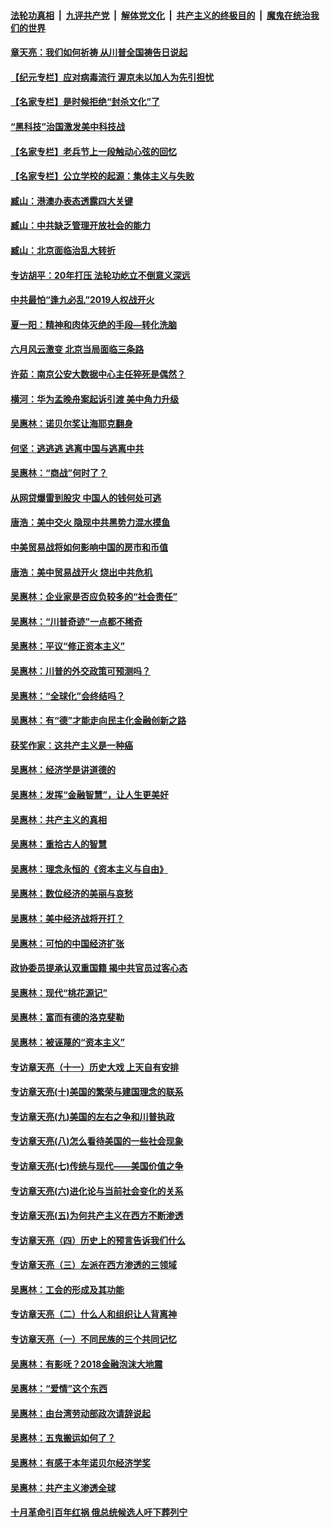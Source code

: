 ####  [法轮功真相](../../../../basic/blob/master/README.md?t=06252231) &nbsp;|&nbsp; [九评共产党](../../../../9ping.md/blob/master/README.md?t=06252231) &nbsp;|&nbsp; [解体党文化](../../../../jtdwh.md/blob/master/README.md?t=06252231)  &nbsp;|&nbsp; [共产主义的终极目的](../../../../gczydzjmd.md/blob/master/README.md?t=06252231) &nbsp;|&nbsp; [魔鬼在统治我们的世界](../../../../mgztzwmdsj.md/blob/master/README.md?t=06252231) 

#### [章天亮：我们如何祈祷 从川普全国祷告日说起](../pages/nsc423/n11944627.md?t=06252231) 

#### [【纪元专栏】应对病毒流行 渥京未以加人为先引担忧](../pages/nsc423/n11875714.md?t=06252231) 

#### [【名家专栏】是时候拒绝“封杀文化”了](../pages/nsc423/n11814093.md?t=06252231) 

#### [“黑科技”治国激发美中科技战](../pages/nsc423/n11638056.md?t=06252231) 

#### [【名家专栏】老兵节上一段触动心弦的回忆](../pages/nsc423/n11646016.md?t=06252231) 

#### [【名家专栏】公立学校的起源：集体主义与失败](../pages/nsc423/n11601833.md?t=06252231) 

#### [臧山：港澳办表态透露四大关键](../pages/nsc423/n11421628.md?t=06252231) 

#### [臧山：中共缺乏管理开放社会的能力](../pages/nsc423/n11407457.md?t=06252231) 

#### [臧山：北京面临治乱大转折](../pages/nsc423/n11406895.md?t=06252231) 

#### [专访胡平：20年打压 法轮功屹立不倒意义深远](../pages/nsc423/n11398800.md?t=06252231) 

#### [中共最怕“逢九必乱”2019人权战开火](../pages/nsc423/n11385248.md?t=06252231) 

#### [夏一阳：精神和肉体灭绝的手段—转化洗脑](../pages/nsc423/n11368250.md?t=06252231) 

#### [六月风云激变 北京当局面临三条路](../pages/nsc423/n11313668.md?t=06252231) 

#### [许茹：南京公安大数据中心主任猝死是偶然？](../pages/nsc423/n11064744.md?t=06252231) 

#### [横河：华为孟晚舟案起诉引渡 美中角力升级](../pages/nsc423/n11027230.md?t=06252231) 

#### [吴惠林：诺贝尔奖让海耶克翻身](../pages/nsc423/n10890049.md?t=06252231) 

#### [何坚：逃逃逃 逃离中国与逃离中共](../pages/nsc423/n10592891.md?t=06252231) 

#### [吴惠林：“商战”何时了？](../pages/nsc423/n10573558.md?t=06252231) 

#### [从网贷爆雷到股灾 中国人的钱何处可逃](../pages/nsc423/n10572800.md?t=06252231) 

#### [唐浩：美中交火 隐现中共黑势力混水摸鱼](../pages/nsc423/n10544040.md?t=06252231) 

#### [中美贸易战将如何影响中国的房市和币值](../pages/nsc423/n10543697.md?t=06252231) 

#### [唐浩：美中贸易战开火 烧出中共危机](../pages/nsc423/n10540126.md?t=06252231) 

#### [吴惠林：企业家是否应负较多的“社会责任”](../pages/nsc423/n10535022.md?t=06252231) 

#### [吴惠林：“川普奇迹”一点都不稀奇](../pages/nsc423/n10512808.md?t=06252231) 

#### [吴惠林：平议“修正资本主义”](../pages/nsc423/n10495724.md?t=06252231) 

#### [吴惠林：川普的外交政策可预测吗？](../pages/nsc423/n10462387.md?t=06252231) 

#### [吴惠林：“全球化”会终结吗？](../pages/nsc423/n10452838.md?t=06252231) 

#### [吴惠林：有“德”才能走向民主化金融创新之路](../pages/nsc423/n10432292.md?t=06252231) 

#### [获奖作家：这共产主义是一种癌](../pages/nsc423/n10431541.md?t=06252231) 

#### [吴惠林：经济学是讲道德的](../pages/nsc423/n10398014.md?t=06252231) 

#### [吴惠林：发挥“金融智慧”，让人生更美好](../pages/nsc423/n10375019.md?t=06252231) 

#### [吴惠林：共产主义的真相](../pages/nsc423/n10351394.md?t=06252231) 

#### [吴惠林：重拾古人的智慧](../pages/nsc423/n10337691.md?t=06252231) 

#### [吴惠林：理念永恒的《资本主义与自由》](../pages/nsc423/n10316274.md?t=06252231) 

#### [吴惠林：数位经济的美丽与哀愁](../pages/nsc423/n10292946.md?t=06252231) 

#### [吴惠林：美中经济战将开打？](../pages/nsc423/n10258825.md?t=06252231) 

#### [吴惠林：可怕的中国经济扩张](../pages/nsc423/n10219147.md?t=06252231) 

#### [政协委员提承认双重国籍 揭中共官员过客心态](../pages/nsc423/n10208809.md?t=06252231) 

#### [吴惠林：现代“桃花源记”](../pages/nsc423/n10185234.md?t=06252231) 

#### [吴惠林：富而有德的洛克斐勒](../pages/nsc423/n10142264.md?t=06252231) 

#### [吴惠林：被诬蔑的“资本主义”](../pages/nsc423/n10124816.md?t=06252231) 

#### [专访章天亮（十一）历史大戏 上天自有安排](../pages/nsc423/n10094905.md?t=06252231) 

#### [专访章天亮(十)美国的繁荣与建国理念的联系](../pages/nsc423/n10094899.md?t=06252231) 

#### [专访章天亮(九)美国的左右之争和川普执政](../pages/nsc423/n10094889.md?t=06252231) 

#### [专访章天亮(八)怎么看待美国的一些社会现象](../pages/nsc423/n10094857.md?t=06252231) 

#### [专访章天亮(七)传统与现代——美国价值之争](../pages/nsc423/n10093140.md?t=06252231) 

#### [专访章天亮(六)进化论与当前社会变化的关系](../pages/nsc423/n10092036.md?t=06252231) 

#### [专访章天亮(五)为何共产主义在西方不断渗透](../pages/nsc423/n10083620.md?t=06252231) 

#### [专访章天亮（四）历史上的预言告诉我们什么](../pages/nsc423/n10083606.md?t=06252231) 

#### [专访章天亮（三）左派在西方渗透的三领域](../pages/nsc423/n10081115.md?t=06252231) 

#### [吴惠林：工会的形成及其功能](../pages/nsc423/n10080633.md?t=06252231) 

#### [专访章天亮（二）什么人和组织让人背离神](../pages/nsc423/n10076637.md?t=06252231) 

#### [专访章天亮（一）不同民族的三个共同记忆](../pages/nsc423/n10074188.md?t=06252231) 

#### [吴惠林：有影呒？2018金融泡沫大地震](../pages/nsc423/n10040534.md?t=06252231) 

#### [吴惠林：“爱情”这个东西](../pages/nsc423/n10019423.md?t=06252231) 

#### [吴惠林：由台湾劳动部政次请辞说起](../pages/nsc423/n9979679.md?t=06252231) 

#### [吴惠林：五鬼搬运如何了？](../pages/nsc423/n9925338.md?t=06252231) 

#### [吴惠林：有感于本年诺贝尔经济学奖](../pages/nsc423/n9871883.md?t=06252231) 

#### [吴惠林：共产主义渗透全球](../pages/nsc423/n9812748.md?t=06252231) 

#### [十月革命引百年红祸 俄总统候选人吁下葬列宁](../pages/nsc423/n9810182.md?t=06252231) 

